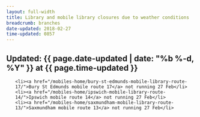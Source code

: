 ```yaml
---
layout: full-width
title: Library and mobile library closures due to weather conditions
breadcrumb: branches
date-updated: 2018-02-27
time-updated: 0857
---
```


<h2>Updated: {{ page.date-updated | date: "%b %-d, %Y" }} at {{ page.time-updated }}</h2>

<ul>

    <li><a href="/mobiles-home/bury-st-edmunds-mobile-library-route-17/">Bury St Edmunds mobile route 17</a> not running 27 Feb</li>
    <li><a href="/mobiles-home/ipswich-mobile-library-route-14/">Ipswich mobile route 14</a> not running 27 Feb</li>
    <li><a href="/mobiles-home/saxmundham-mobile-library-route-13/">Saxmundham mobile route 13</a> not running 27 Feb</li>

</ul>
